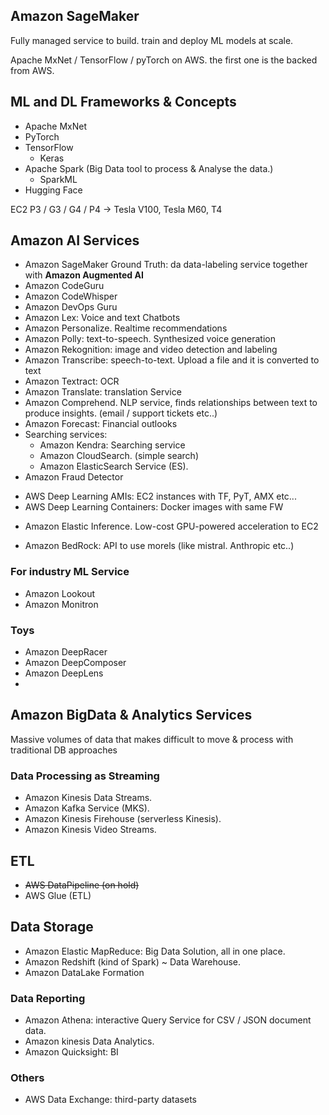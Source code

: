 ## Amazon SageMaker

Fully managed service to build. train and deploy ML models at scale. 

Apache MxNet / TensorFlow / pyTorch on AWS. the first one is the backed from AWS.


## ML and DL Frameworks & Concepts

- Apache MxNet
- PyTorch
- TensorFlow
	- Keras
- Apache Spark (Big Data tool to process & Analyse the data.)
	- SparkML
- Hugging Face

EC2 P3 / G3 / G4 / P4 -> Tesla V100, Tesla M60, T4

## Amazon AI Services

- Amazon SageMaker Ground Truth:  da data-labeling service together with **Amazon Augmented AI** 
- Amazon CodeGuru
- Amazon CodeWhisper
- Amazon DevOps Guru
- Amazon Lex: Voice and text Chatbots
- Amazon Personalize. Realtime recommendations
- Amazon Polly: text-to-speech. Synthesized voice generation 
- Amazon Rekognition: image and video detection and labeling
- Amazon Transcribe: speech-to-text. Upload a file and it is converted to text
- Amazon Textract: OCR
- Amazon Translate: translation Service
- Amazon Comprehend. NLP service, finds relationships between text to produce insights. (email / support tickets etc..)
- Amazon Forecast: Financial outlooks
- Searching services: 
	- Amazon Kendra: Searching service
	- Amazon CloudSearch. (simple search)
	-  Amazon ElasticSearch Service (ES).
- Amazon Fraud Detector

* AWS Deep Learning AMIs: EC2 instances with TF, PyT, AMX etc...
* AWS Deep Learning Containers: Docker images with same FW
- Amazon Elastic Inference. Low-cost GPU-powered acceleration to EC2 

- Amazon BedRock: API to use morels (like mistral. Anthropic etc..)

### For industry ML Service

- Amazon Lookout
- Amazon Monitron

### Toys

- Amazon DeepRacer
- Amazon DeepComposer
- Amazon DeepLens
- 
## Amazon BigData & Analytics Services
Massive volumes of data that makes difficult to move & process with traditional DB approaches

### Data Processing as Streaming
- Amazon Kinesis Data Streams.
- Amazon Kafka Service (MKS).
- Amazon Kinesis Firehouse (serverless Kinesis).
- Amazon Kinesis Video Streams.

## ETL
- ~~AWS DataPipeline (on hold)~~
- AWS Glue (ETL)

## Data Storage
- Amazon Elastic MapReduce: Big Data Solution, all in one place. 
- Amazon Redshift (kind of Spark) ~ Data Warehouse.
- Amazon DataLake Formation

### Data Reporting
- Amazon Athena: interactive Query Service for CSV / JSON document data.
- Amazon kinesis Data Analytics.
- Amazon Quicksight: BI

### Others
- AWS Data Exchange: third-party datasets



